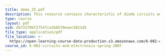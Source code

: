 ```yaml
---
title: demo_25.pdf
description: This resource contains characteristic of diode circuits and waveforms.
type: course
layout: pdf
uid: db731f0bf27547ce1b8570eaec5821d5
file_type: application/pdf
file_location: >-
  https://open-learning-course-data-production.s3.amazonaws.com/6-002-circuits-and-electronics-spring-2007/db731f0bf27547ce1b8570eaec5821d5_demo_25.pdf
course_id: 6-002-circuits-and-electronics-spring-2007
---
```


